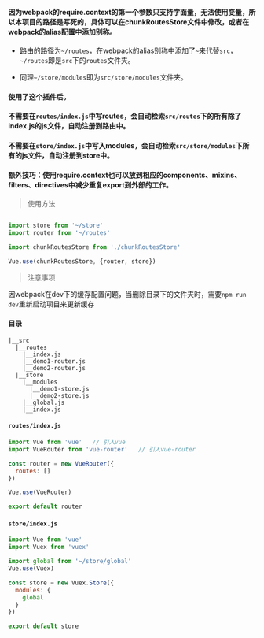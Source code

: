 #### 因为webpack的require.context的第一个参数只支持字面量，无法使用变量，所以本项目的路径是写死的，具体可以在chunkRoutesStore文件中修改，或者在webpack的alias配置中添加别称。

+ 路由的路径为`~/routes`，在webpack的alias别称中添加了`~`来代替`src`，`~/routes`即是`src`下的`routes`文件夹。

+ 同理`~/store/modules`即为`src/store/modules`文件夹。

#### 使用了这个插件后。

#### 不需要在`routes/index.js`中写routes，会自动检索`src/routes`下的所有除了index.js的js文件，自动注册到路由中。

#### 不需要在`store/index.js`中写入modules，会自动检索`src/store/modules`下所有的js文件，自动注册到store中。

#### 额外技巧：使用require.context也可以放到相应的components、mixins、filters、directives中减少重复export到外部的工作。

>使用方法

``` js

import store from '~/store'
import router from '~/routes'

import chunkRoutesStore from './chunkRoutesStore'

Vue.use(chunkRoutesStore, {router, store})
```

>注意事项

因webpack在dev下的缓存配置问题，当删除目录下的文件夹时，需要`npm run dev`重新启动项目来更新缓存

#### 目录

```
|__src
  |__routes
    |__index.js
    |__demo1-router.js
    |__demo2-router.js
  |__store
    |__modules
      |__demo1-store.js
      |__demo2-store.js
    |__global.js
    |__index.js
```

#### `routes/index.js`
``` js
import Vue from 'vue'   // 引入vue
import VueRouter from 'vue-router'   // 引入vue-router

const router = new VueRouter({
  routes: []
})

Vue.use(VueRouter)

export default router

```

#### `store/index.js`

``` js
import Vue from 'vue'
import Vuex from 'vuex'

import global from '~/store/global'
Vue.use(Vuex)

const store = new Vuex.Store({
  modules: {
    global
  }
})

export default store

```
